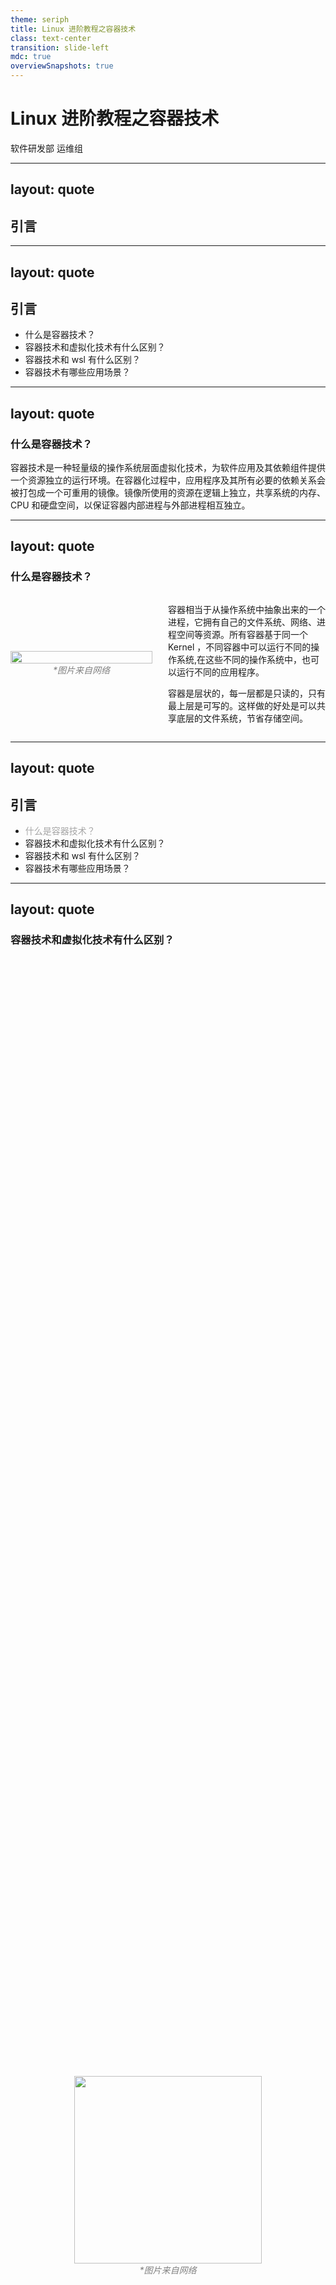 ```yaml
---
theme: seriph
title: Linux 进阶教程之容器技术
class: text-center
transition: slide-left
mdc: true
overviewSnapshots: true
---
```


# Linux 进阶教程之容器技术

软件研发部 运维组

---
layout: quote
---

## 引言

---
layout: quote
---

## 引言

- 什么是容器技术？
- 容器技术和虚拟化技术有什么区别？
- 容器技术和 wsl 有什么区别？
- 容器技术有哪些应用场景？

---
layout: quote
---

### 什么是容器技术？

容器技术是一种轻量级的操作系统层面虚拟化技术，为软件应用及其依赖组件提供一个资源独立的运行环境。在容器化过程中，应用程序及其所有必要的依赖关系会被打包成一个可重用的镜像。镜像所使用的资源在逻辑上独立，共享系统的内存、CPU 和硬盘空间，以保证容器内部进程与外部进程相互独立。

---
layout: quote
---

### 什么是容器技术？

<div style="display: flex; align-items: center; justify-content: space-between;">
  <div style="width: 45%; max-height: 300px; display: flex; flex-direction: column; align-items: center;">
    <img src="/容器抽象结构.jpg" alt="" style="width: 100%; max-height: 300px; object-fit: contain;">
    <div style="font-style: italic; color: gray;">*图片来自网络</div>
  </div>
  <div style="width: 50%; padding-left: 20px;">
    <p>
      容器相当于从操作系统中抽象出来的一个进程，它拥有自己的文件系统、网络、进程空间等资源。所有容器基于同一个 Kernel ，不同容器中可以运行不同的操作系统,在这些不同的操作系统中，也可以运行不同的应用程序。
    </p>
    <p>
      容器是层状的，每一层都是只读的，只有最上层是可写的。这样做的好处是可以共享底层的文件系统，节省存储空间。
    </p>
  </div>
</div>

---
layout: quote
---

## 引言

- <span style="color: gray; opacity: 0.7;">什么是容器技术？</span>
- 容器技术和虚拟化技术有什么区别？
- 容器技术和 wsl 有什么区别？
- 容器技术有哪些应用场景？

---
layout: quote
---

### 容器技术和虚拟化技术有什么区别？

<div style="display: flex; flex-direction: column; justify-content: center; align-items: center; height: 100%; text-align: center;">
  <img src="/容器和虚拟机区别.png" alt="" style="height: 300px; object-fit: contain;">
  <div style="font-style: italic; color: gray;">*图片来自网络</div>
</div>

对于所有容器来说，它们都是在同一个操作系统内核上运行的，因此容器的启动速度非常快，通常只需要几秒钟。容器的资源消耗也非常低，因为它们共享操作系统内核，而不是像虚拟机那样每个都有一个操作系统。

---
layout: quote
---

## 参考资料

- [容器 (虚拟化)](https://zh.wikipedia.org/wiki/%E5%AE%B9%E5%99%A8_(%E8%99%9A%E6%8B%9F%E5%8C%96)/)

---
layout: end
---

Thanks!
